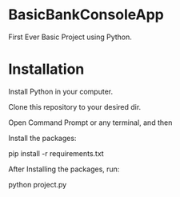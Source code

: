 # BasicBankConsoleApp
First Ever Basic Project using Python.

# Installation
Install Python in your computer.

Clone this repository to your desired dir.

Open Command Prompt or any terminal, and then 

Install the packages:

pip install -r requirements.txt

After Installing the packages, run:

python project.py

